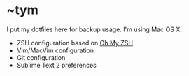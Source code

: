 # ~tym

I put my dotfiles here for backup usage. I'm using Mac OS X.

* ZSH configuration based on [Oh My ZSH](https://github.com/robbyrussell/oh-my-zsh)
* Vim/MacVim configuration
* Git configuration
* Sublime Text 2 preferences
